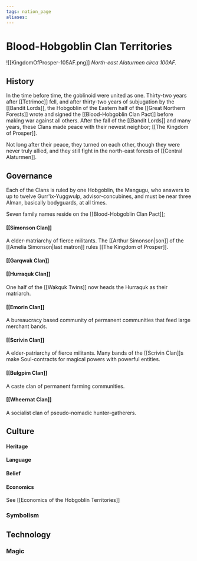 ```yaml
---
tags: nation_page
aliases:
---
```


# Blood-Hobgoblin Clan Territories
![[KingdomOfProsper-105AF.png]]
*North-east Alaturmen circa 100AF.*
## History
In the time before time, the goblinoid were united as one. Thirty-two years after [[Tetrimoc]] fell, and after thirty-two years of subjugation by the [[Bandit Lords]], the Hobgoblin of the Eastern half of the [[Great Northern Forests]] wrote and signed the [[Blood-Hobgoblin Clan Pact]] before making war against all others. After the fall of the [[Bandit Lords]] and many years, these Clans made peace with their newest neighbor; [[The Kingdom of Prosper]].

Not long after their peace, they turned on each other, though they were never truly allied, and they still fight in the north-east forests of [[Central Alaturmen]].

## Governance
Each of the Clans is ruled by one Hobgoblin, the Mangugu, who answers to up to twelve Gurr'ix-Yuggwulp, advisor-concubines, and must be near three Alman, basically bodyguards, at all times.

Seven family names reside on the [[Blood-Hobgoblin Clan Pact]];

#### [[Simonson Clan]]
A elder-matriarchy of fierce militants. The [[Arthur Simonson|son]] of the [[Amelia Simonson|last matron]] rules [[The Kingdom of Prosper]].
#### [[Garqwak Clan]]

#### [[Hurraquk Clan]]
One half of the [[Wakquk Twins]] now heads the Hurraquk as their matriarch.

#### [[Emorin Clan]]
A bureaucracy based community of permanent communities that feed large merchant bands. 
#### [[Scrivin Clan]]
A elder-patriarchy of fierce militants. Many bands of the [[Scrivin Clan]]s make Soul-contracts for magical powers with powerful entities.
#### [[Bulgpim Clan]]
A caste clan of permanent farming communities. 
#### [[Wheernat Clan]]
A socialist clan of pseudo-nomadic hunter-gatherers. 

## Culture
#### Heritage
#### Language
#### Belief
#### Economics
See [[Economics of the Hobgoblin Territories]]
### Symbolism
## Technology
### Magic